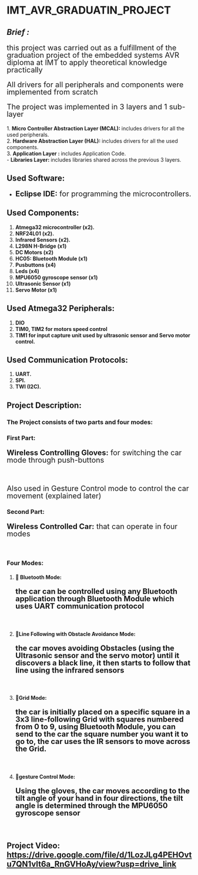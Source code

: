 # IMT_AVR_GRADUATIN_PROJECT

## *Brief :*
<p style="font-size: 20px; line-height: 1;"> this project was carried out as a fulfillment of the graduation project of the embedded systems AVR diploma at IMT to apply theoretical knowledge practically</p>
<p style="font-size: 20px; line-height: 1;"> All drivers for all peripherals and components were implemented from scratch</p>
<p style="font-size: 20px; line-height: 1;"> The project was implemented in 3 layers and 1 sub-layer</p>
1. <strong>Micro Controller Abstraction Layer (MCAL): </strong> includes drivers for all the used peripherals. <br>
2. <strong>Hardware Abstraction Layer (HAL): </strong> includes drivers for all the used components.  <br>
3. <strong>Application Layer : </strong> includes Application Code. <br>
- <strong>Libraries Layer: </strong>includes libraries shared across the previous 3 layers. 

## Used Software:
- <p style="font-size: 20px; line-height: 1;"><strong>Eclipse IDE:</strong> for programming the microcontrollers.</p>

## Used Components:
1. <strong>Atmega32 microcontroller (x2).</strong>
2. <strong>NRF24L01 (x2).</strong>
3. <strong>Infrared Sensors (x2).</strong>
4. <strong>L298N H-Bridge (x1)</strong>
5. <strong>DC Motors (x2)</strong>
6. <strong>HC05: Bluetooth Module (x1)</strong>
7. <strong>Pusbuttons (x4)</strong>
8. <strong>Leds (x4)</strong>
9. <strong>MPU6050 gyroscope sensor (x1)</strong>
10. <strong>Ultrasonic Sensor (x1)</strong>
11. <strong>Servo Motor (x1)</strong>

## Used Atmega32 Peripherals:
1. <strong>DIO</strong>
2. <strong>TIM0, TIM2 for motors speed control</strong>
3. <strong>TIM1 for input capture unit used by ultrasonic sensor and Servo motor control.</strong>

## Used Communication Protocols:
1. <strong>UART.</strong>
2. <strong>SPI.</strong>
3. <strong>TWI (I2C).</strong>


## Project Description:
### The Project consists of two parts and four modes:
### First Part: 
<p style="font-size: 20px; line-height: 1;"><strong>Wireless Controlling Gloves:</strong> for switching the car mode through push-buttons</p><br>
<p style="font-size: 20px; line-height: 1;"> Also used in Gesture Control mode to control the car movement (explained later)</p>

### Second Part: 
<p style="font-size: 20px; line-height: 1;"><strong>Wireless Controlled Car:</strong> that can operate in four modes</p><br>

### Four Modes:
1. #### 🔵 **Bluetooth Mode**: <p style="font-size: 20px; line-height: 1;">the car can be controlled using any Bluetooth application through Bluetooth Module which uses UART communication protocol</p><br>

2. #### 🔵**Line Following with Obstacle Avoidance Mode**: <p style="font-size: 20px; line-height: 1;">the car moves avoiding Obstacles (using the Ultrasonic sensor and the servo motor) until it discovers a black line, it then starts to follow that line using the infrared sensors</p><br>

3. #### 🔵**Grid Mode**: <p style="font-size: 20px; line-height: 1;">the car is initially placed on a specific square in a 3x3 line-following Grid with squares numbered from 0 to 9, using Bluetooth Module, you can send to the car the square number you want it to go to, the car uses the IR sensors to move across the Grid.</p><br>

4. #### 🔵**gesture Control Mode**: <p style="font-size: 20px; line-height: 1;">Using the gloves, the car moves according to the tilt angle of your hand in four directions, the tilt angle is determined through the MPU6050 gyroscope sensor</p><br>






## Project Video: https://drive.google.com/file/d/1LozJLg4PEHOvtu7QN1vIt6a_RnGVHoAy/view?usp=drive_link

 

 